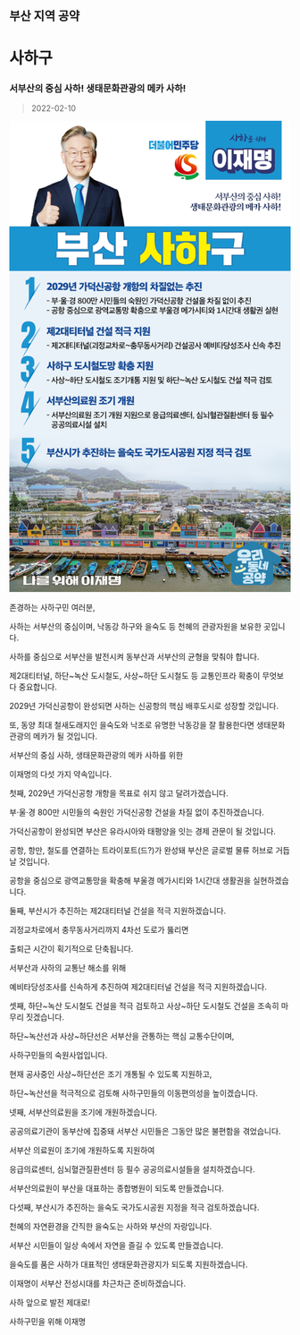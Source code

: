 ## 부산 지역 공약

# 사하구

### 서부산의 중심 사하! 생태문화관광의 메카 사하!
> 2022-02-10

![사하구 지역공약](./005_002_010.png)

존경하는 사하구민 여러분, 

 

사하는 서부산의 중심이며, 낙동강 하구와 을숙도 등 천혜의 관광자원을 보유한 곳입니다.

사하를 중심으로 서부산을 발전시켜 동부산과 서부산의 균형을 맞춰야 합니다.

제2대티터널, 하단~녹산 도시철도, 사상~하단 도시철도 등 교통인프라 확충이 무엇보다 중요합니다.

 

2029년 가덕신공항이 완성되면 사하는 신공항의 핵심 배후도시로 성장할 것입니다.

또, 동양 최대 철새도래지인 을숙도와 낙조로 유명한 낙동강을 잘 활용한다면 생태문화관광의 메카가 될 것입니다.

 

서부산의 중심 사하, 생태문화관광의 메카 사하를 위한

이재명의 다섯 가지 약속입니다.

 

첫째, 2029년 가덕신공항 개항을 목표로 쉬지 않고 달려가겠습니다. 

부·울·경 800만 시민들의 숙원인 가덕신공항 건설을 차질 없이 추진하겠습니다.

가덕신공항이 완성되면 부산은 유라시아와 태평양을 잇는 경제 관문이 될 것입니다.

공항, 항만, 철도를 연결하는 트라이포트(드?)가 완성돼 부산은 글로벌 물류 허브로 거듭날 것입니다.

공항을 중심으로 광역교통망을 확충해 부울경 메가시티와 1시간대 생활권을 실현하겠습니다.

 

둘째, 부산시가 추진하는 제2대티터널 건설을 적극 지원하겠습니다.

괴정교차로에서 충무동사거리까지 4차선 도로가 뚫리면 

출퇴근 시간이 획기적으로 단축됩니다. 

서부산과 사하의 교통난 해소를 위해 

예비타당성조사를 신속하게 추진하여 제2대티터널 건설을 적극 지원하겠습니다.

 

셋째, 하단~녹산 도시철도 건설을 적극 검토하고 사상~하단 도시철도 건설을 조속히 마무리 짓겠습니다. 

하단~녹산선과 사상~하단선은 서부산을 관통하는 핵심 교통수단이며, 

사하구민들의 숙원사업입니다.

현재 공사중인 사상~하단선은 조기 개통될 수 있도록 지원하고, 

하단~녹산선을 적극적으로 검토해 사하구민들의 이동편의성을 높이겠습니다. 

 

넷째, 서부산의료원을 조기에 개원하겠습니다. 

공공의료기관이 동부산에 집중돼 서부산 시민들은 그동안 많은 불편함을 겪었습니다.

서부산 의료원이 조기에 개원하도록 지원하여 

응급의료센터, 심뇌혈관질환센터 등 필수 공공의료시설들을 설치하겠습니다. 

서부산의료원이 부산을 대표하는 종합병원이 되도록 만들겠습니다.

 

다섯째, 부산시가 추진하는 을숙도 국가도시공원 지정을 적극 검토하겠습니다. 

천혜의 자연환경을 간직한 을숙도는 사하와 부산의 자랑입니다.

서부산 시민들이 일상 속에서 자연을 즐길 수 있도록 만들겠습니다.

을숙도를 품은 사하가 대표적인 생태문화관광지가 되도록 지원하겠습니다. 

 

이재명이 서부산 전성시대를 차근차근 준비하겠습니다.

 

사하 앞으로 발전 제대로!

사하구민을 위해 이재명 

						